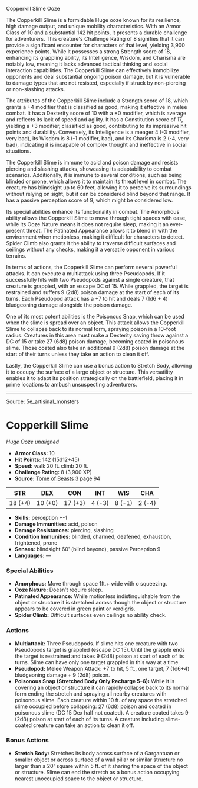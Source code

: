 <MonsterName/>Copperkill Slime</MonsterName>
<CreatureType/>Ooze</CreatureType>

<summary>The Copperkill Slime is a formidable Huge ooze known for its resilience, high damage output, and unique mobility characteristics. With an Armor Class of 10 and a substantial 142 hit points, it presents a durable challenge for adventurers. This creature's Challenge Rating of 8 signifies that it can provide a significant encounter for characters of that level, yielding 3,900 experience points. While it possesses a strong Strength score of 18, enhancing its grappling ability, its Intelligence, Wisdom, and Charisma are notably low, meaning it lacks advanced tactical thinking and social interaction capabilities. The Copperkill Slime can effectively immobilize opponents and deal substantial ongoing poison damage, but it is vulnerable to damage types that are not resisted, especially if struck by non-piercing or non-slashing attacks.</summary>

<detail>

The attributes of the Copperkill Slime include a Strength score of 18, which grants a +4 modifier that is classified as good, making it effective in melee combat. It has a Dexterity score of 10 with a +0 modifier, which is average and reflects its lack of speed and agility. It has a Constitution score of 17, yielding a +3 modifier, classified as good, contributing to its impressive hit points and durability. Conversely, its Intelligence is a meager 4 (-3 modifier, very bad), its Wisdom is 8 (-1 modifier, bad), and its Charisma is 2 (-4, very bad), indicating it is incapable of complex thought and ineffective in social situations.

The Copperkill Slime is immune to acid and poison damage and resists piercing and slashing attacks, showcasing its adaptability to combat scenarios. Additionally, it is immune to several conditions, such as being blinded or prone, which allows it to maintain its threat level in combat. The creature has blindsight up to 60 feet, allowing it to perceive its surroundings without relying on sight, but it can be considered blind beyond that range. It has a passive perception score of 9, which might be considered low.

Its special abilities enhance its functionality in combat. The Amorphous ability allows the Copperkill Slime to move through tight spaces with ease, while its Ooze Nature means it does not require sleep, making it an ever-present threat. The Patinated Appearance allows it to blend in with the environment when motionless, making it difficult for characters to detect. Spider Climb also grants it the ability to traverse difficult surfaces and ceilings without any checks, making it a versatile opponent in various terrains.

In terms of actions, the Copperkill Slime can perform several powerful attacks. It can execute a multiattack using three Pseudopods. If it successfully hits with two Pseudopods against a single creature, that creature is grappled, with an escape DC of 15. While grappled, the target is restrained and suffers 9 (2d8) poison damage at the start of each of its turns. Each Pseudopod attack has a +7 to hit and deals 7 (1d6 + 4) bludgeoning damage alongside the poison damage. 

One of its most potent abilities is the Poisonous Snap, which can be used when the slime is spread over an object. This attack allows the Copperkill Slime to collapse back to its normal form, spraying poison in a 10-foot radius. Creatures in this area must make a Dexterity saving throw against a DC of 15 or take 27 (6d8) poison damage, becoming coated in poisonous slime. Those coated also take an additional 9 (2d8) poison damage at the start of their turns unless they take an action to clean it off.

Lastly, the Copperkill Slime can use a bonus action to Stretch Body, allowing it to occupy the surface of a large object or structure. This versatility enables it to adapt its position strategically on the battlefield, placing it in prime locations to ambush unsuspecting adventurers.</detail>



---

Source: 5e_artisinal_monsters

# Copperkill Slime

*Huge* *Ooze* *unaligned*

- **Armor Class:** 10
- **Hit Points:** 142 (15d12+45)
- **Speed:** walk 20 ft. climb 20 ft.
- **Challenge Rating:** 8 (3,900 XP)
- **Source:** [Tome of Beasts 3](https://koboldpress.com/kpstore/product/tome-of-beasts-3-for-5th-edition/) page 94

| STR | DEX | CON | INT | WIS | CHA |
| --- | --- | --- | --- | --- | --- |
| 18 (+4) | 10 (+0) | 17 (+3) | 4 (-3) | 8 (-1) | 2 (-4) |

- **Skills:** perception +-1
- **Damage Immunities:** acid, poison
- **Damage Resistances:** piercing, slashing
- **Condition Immunities:** blinded, charmed, deafened, exhaustion, frightened, prone
- **Senses:** blindsight 60' (blind beyond), passive Perception 9
- **Languages:** —

### Special Abilities

- **Amorphous:** Move through space 1ft.+ wide with o squeezing.
- **Ooze Nature:** Doesn’t require sleep.
- **Patinated Appearance:** While motionless indistinguishable from the object or structure it is stretched across though the object or structure appears to be covered in green paint or verdigris.
- **Spider Climb:** Difficult surfaces even ceilings no ability check.

### Actions

- **Multiattack:** Three Pseudopods. If slime hits one creature with two Pseudopods target is grappled (escape DC 15). Until the grapple ends the target is restrained and takes 9 (2d8) poison at start of each of its turns. Slime can have only one target grappled in this way at a time.
- **Pseudopod:** Melee Weapon Attack: +7 to hit, 5 ft., one target, 7 (1d6+4) bludgeoning damage + 9 (2d8) poison.
- **Poisonous Snap (Stretched Body Only Recharge 5–6):** While it is covering an object or structure it can rapidly collapse back to its normal form ending the stretch and spraying all nearby creatures with poisonous slime. Each creature within 10 ft. of any space the stretched slime occupied before collapsing: 27 (6d8) poison and coated in poisonous slime (DC 15 Dex half not coated). A creature coated takes 9 (2d8) poison at start of each of its turns. A creature including slime-coated creature can take an action to clean it off.

### Bonus Actions

- **Stretch Body:** Stretches its body across surface of a Gargantuan or smaller object or across surface of a wall pillar or similar structure no larger than a 20' square within 5 ft. of it sharing the space of the object or structure. Slime can end the stretch as a bonus action occupying nearest unoccupied space to the object or structure.




